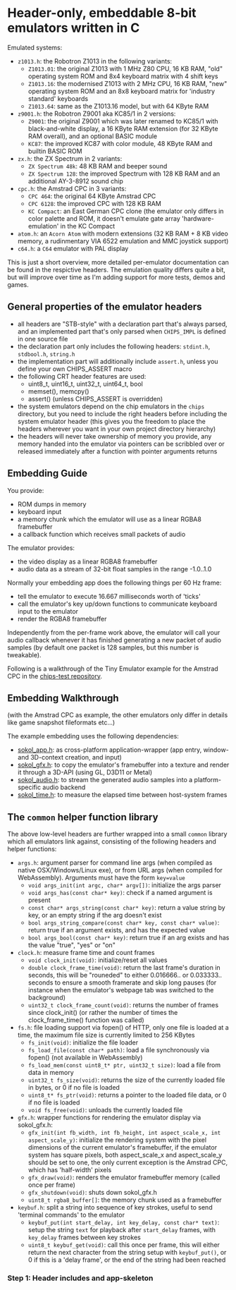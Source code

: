 # Header-only, embeddable 8-bit emulators written in C

Emulated systems:

- ```z1013.h```: the Robotron Z1013 in the following variants:
    - ```Z1013.01```: the original Z1013 with 1 MHz Z80 CPU, 16 KB RAM, "old" operating system ROM and 8x4 keyboard matrix with 4 shift keys
    - ```Z1013.16```: the modernised Z1013 with 2 MHz CPU, 16 KB RAM, "new" operating system ROM and an 8x8 keyboard matrix for 'industry standard' keyboards
    - ```Z1013.64```: same as the Z1013.16 model, but with 64 KByte RAM
- ```z9001.h```: the Robotron Z9001 aka KC85/1 in 2 versions:
    - ```Z9001```: the original Z9001 which was later renamed to KC85/1 with black-and-white display, a 16 KByte RAM extension (for 32 KByte RAM overall), and an optional BASIC module
    - ```KC87```: the improved KC87 with color module, 48 KByte RAM and builtin BASIC ROM
- ```zx.h```: the ZX Spectrum in 2 variants:
    - ```ZX Spectrum 48k```: 48 KB RAM and beeper sound
    - ```ZX Spectrum 128```: the improved Spectrum with 128 KB RAM and an additional AY-3-8912 sound chip
- ```cpc.h```: the Amstrad CPC in 3 variants:
    - ```CPC 464```: the original 64 KByte Amstrad CPC
    - ```CPC 6128```: the improved CPC with 128 KB RAM
    - ```KC Compact```: an East German CPC clone (the emulator only differs in color palette and ROM, it doesn't emulate gate array 'hardware-emulation' in the KC Compact
- ```atom.h```: an ```Acorn Atom``` with modern extensions (32 KB RAM + 8 KB video memory, a rudinmentary VIA 6522 emulation and MMC joystick support)
- ```c64.h```: a ```C64``` emulator with PAL display

This is just a short overview, more detailed per-emulator documentation can
be found in the respictive headers. The emulation quality differs quite a
bit, but will improve over time as I'm adding support for more tests, demos
and games.

## General properties of the emulator headers

- all headers are "STB-style" with a declaration part that's always
parsed, and an implemented part that's only parsed when ```CHIPS_IMPL```
is defined in one source file
- the declaration part only includes the following headers: ```stdint.h```, ```stdbool.h```, ```string.h```
- the implementation part will additionally include ```assert.h```, unless you define your own CHIPS_ASSERT macro
- the following CRT header features are used:
    - uint8_t, uint16_t, uint32_t, uint64_t, bool
    - memset(), memcpy()
    - assert() (unless CHIPS_ASSERT is overridden)
- the system emulators depend on the chip emulators in the ```chips``` directory, but you need to include the right headers before including the system emulator header (this gives you the freedom to place the headers wherever you want in your own project directory hierarchy)
- the headers will never take ownership of memory you provide, any memory handed
into the emulator via pointers can be scribbled over or released immediately
after a function with pointer arguments returns

## Embedding Guide

You provide:

- ROM dumps in memory
- keyboard input
- a memory chunk which the emulator will use as a linear RGBA8 framebuffer
- a callback function which receives small packets of audio 

The emulator provides:
- the video display as a linear RGBA8 framebuffer
- audio data as a stream of 32-bit float samples in the range -1.0..1.0

Normally your embedding app does the following things per 60 Hz frame:
- tell the emulator to execute 16.667 milliseconds worth of 'ticks'
- call the emulator's key up/down functions to communicate keyboard input to the emulator
- render the RGBA8 framebuffer

Independently from the per-frame work above, the emulator will call your
audio callback whenever it has finished generating a new packet of 
audio samples (by default one packet is 128 samples, but this number
is tweakable).

Following is a walkthrough of the Tiny Emulator example for the
Amstrad CPC in the [chips-test repository](https://github.com/floooh/chips-test).

## Embedding Walkthrough

(with the Amstrad CPC as example, the other emulators only differ
in details like game snapshot fileformats etc...)

The example embedding uses the following dependencies:

- [sokol_app.h](https://github.com/floooh/sokol/blob/master/sokol_app.h): as cross-platform application-wrapper (app entry, window- and 3D-context creation, and input)
- [sokol_gfx.h](https://github.com/floooh/sokol/blob/master/sokol_gfx.h): to copy the emulator's framebuffer into a texture and render it through a 3D-API (using GL, D3D11 or Metal)
- [sokol_audio.h](https://github.com/floooh/sokol/blob/master/sokol_audio.h): to stream the generated audio samples into a platform-specific audio backend
- [sokol_time.h](https://github.com/floooh/sokol/blob/master/sokol_time.h): to measure the elapsed time between host-system frames

## The ```common``` helper function library

The above low-level headers are further wrapped into a small ```common``` library which all emulators link against, consisting 
of the following headers and helper functions:

- ```args.h```: argument parser for command line args (when compiled as native OSX/Windows/Linux exe), or from URL args (when compiled for WebAssembly). Arguments must have the form ```key=value```
    - ```void args_init(int argc, char* argv[])```: initialize the args parser
    - ```void args_has(const char* key)```: check if a named argument is present
    - ```const char* args_string(const char* key)```: return a value string by key, or an empty string if the arg doesn't exist
    - ```bool args_string_compare(const char* key, const char* value)```: return true if an argument exists, and has the expected value
    - ```bool args_bool(const char* key)```: return true if an arg exists and has the value "true", "yes" or "on"
- ```clock.h```: measure frame time and count frames
    - ```void clock_init(void)```: initialize/reset all values
    - ```double clock_frame_time(void)```: return the last frame's duration in seconds, this will be "rouneded" to either 0.016666..
    or 0.033333.. seconds to ensure a smooth framerate and skip long pauses (for instance when the emulator's webpage
    tab was switched to the background)
    - ```uint32_t clock_frame_count(void)```: returns the number of frames since clock_init() (or rather the number of
    times the clock_frame_time() function was called)
- ```fs.h```: file loading support via fopen() of HTTP, only one file is loaded at a time, the maximum file size is currently limited
to 256 KBytes
    - ```fs_init(void)```: initialize the file loader
    - ```fs_load_file(const char* path)```: load a file synchronously via fopen() (not available in WebAssembly)
    - ```fs_load_mem(const uint8_t* ptr, uint32_t size)```: load a file from data in memory
    - ```uint32_t fs_size(void)```: returns the size of the currently loaded file in bytes, or 0 if no file is loaded
    - ```uint8_t* fs_ptr(void)```: returns a pointer to the loaded file data, or 0 if no file is loaded
    - ```void fs_free(void)```: unloads the currently loaded file
- ```gfx.h```: wrapper functions for rendering the emulator display via sokol_gfx.h:
    - ```gfx_init(int fb_width, int fb_height, int aspect_scale_x, int aspect_scale_y)```: initialize the rendering system with the pixel dimensions of the current emulator's framebuffer, if the emulator system has square pixels, both aspect_scale_x and aspect_scale_y should be set to one, the only current exception is the Amstrad CPC, which has 'half-width' pixels
    - ```gfx_draw(void)```: renders the emulator framebuffer memory (called once per frame)
    - ```gfx_shutdown(void)```: shuts down sokol_gfx.h
    - ```uint8_t rgba8_buffer[]```: the memory chunk used as a framebuffer
- ```keybuf.h```: split a string into sequence of key strokes, useful to send 'terminal commands' to the emulator
    - ```keybuf_put(int start_delay, int key_delay, const char* text)```: setup the string ```text``` for playback after ```start_delay``` frames, with ```key_delay``` frames between key strokes
    - ```uint8_t keybuf_get(void)```: call this once per frame, this will either return the next character from the string setup with ```keybuf_put()```, or 0 if this is a 'delay frame', or the end of the string had been reached

### Step 1: Header includes and app-skeleton

### 




